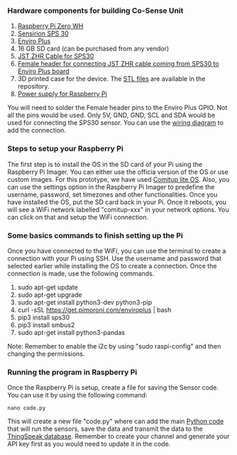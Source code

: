 ### Hardware components for building Co-Sense Unit
1. [Raspberry Pi Zero WH](https://thingspeak.com/channels/1328211)
2. [Sensirion SPS 30](https://www.digikey.ch/de/products/detail/sensirion-ag/SPS30/9598990?utm_adgroup=General&utm_source=google&utm_medium=cpc&utm_campaign=PMax:%20Smart%20Shopping_Product_Zombie%20SKU&utm_term=&productid=9598990&gclid=CjwKCAjwhNWZBhB_EiwAPzlhNobWZCC9LTumIblpqT72Mplms0zE3mOhY61Uit1KO_4wqUNXLDBwfBoCV2IQAvD_BwE)
3. [Enviro Plus](https://www.pi-shop.ch/enviro-for-raspberry-pi)
4. 16 GB SD card (can be purchased from any vendor)
5. [JST ZHR Cable for SPS30](https://www.sparkfun.com/products/15108)
6. [Female header for connecting JST ZHR cable coming from SPS30 to Enviro Plus board](https://www.sparkfun.com/products/115)
7. 3D printed case for the device. The [STL files](https://github.com/sachit27/Soc-IoT/tree/main/CoSense%20Unit/stl%20files) are available in the repository.
8. [Power supply for Raspberry Pi](https://www.digikey.ch/de/products/detail/raspberry-pi/RPI%2520USB-C%2520POWER%2520SUPPLY%2520BLACK%2520EU/10258762?utm_adgroup=AC%20DC%20Desktop%2C%20Wall%20Adapters&utm_source=google&utm_medium=cpc&utm_campaign=Shopping_Product_Power%20Supplies%20-%20External%2FInternal%20%28Off-Board%29%29&utm_term=&productid=10258762&gclid=CjwKCAjwhNWZBhB_EiwAPzlhNs-Flrl3aNjrVcC_WfVP8yzEdqXtZj_x1LE9Q2Hj-jMKwd1s871pAhoCffAQAvD_BwE) 

You will need to solder the Female header pins to the Enviro Plus GPIO. Not all the pins would be used. Only 5V, GND, GND, SCL and SDA would be used for connecting the SPS30 sensor. You can use the [wiring diagram](https://github.com/sachit27/Soc-IoT/blob/main/SPS30_Wiring.png) to add the connection.

### Steps to setup your Raspberry Pi

The first step is to install the OS in the SD card of your Pi using the Raspberry Pi Imager. You can either use the officia version of the OS or use custom images. For this prototype, we have used [Comitup lite OS](http://davesteele.github.io/comitup/).
Also, you can use the settings option in the Raspberry Pi Imager to predefine the username, password, set timezones and other functionalities. Once you have installed the OS, put the SD card back in your Pi. Once it reboots, you will see a WiFi network labelled "comitup-xxx" in your network options.
You can click on that and setup the WiFi connection.

### Some basics commands to finish setting up the Pi
Once you have connected to the WiFi, you can use the terminal to create a connection with your Pi using SSH. Use the username and password that selected earlier while installing the OS to create a connection.
Once the connection is made, use the following commands.

1. sudo apt-get update
2. sudo apt-get upgrade
3. sudo apt-get install python3-dev python3-pip
4. curl -sSL https://get.pimoroni.com/enviroplus | bash
5. pip3 install sps30
6. pip3 install smbus2
7. sudo apt-get install python3-pandas

Note: Remember to enable the i2c by using "sudo raspi-config" and then changing the permissions.

### Running the program in Raspberry Pi
Once the Raspberry Pi is setup, create a file for saving the Sensor code. You can use it by using the following command:
```
nano code.py
```
This will create a new file "code.py" where can add the main [Python code](https://github.com/sachit27/Soc-IoT/blob/main/CoSense%20Unit/sensor_code.py) that will run the sensors, save the data and transmit the data to the [ThingSpeak database](https://thingspeak.com/). Remember to create your channel and generate your API key first as you would need to update it in the code.

